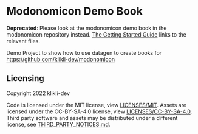 <!--
SPDX-FileCopyrightText: 2022 klikli-dev

SPDX-License-Identifier: MIT
-->

# Modonomicon Demo Book

**Deprecated**: Please look at the modonomicon demo book in the modonomicon repository instead. [The Getting Started Guide](https://klikli-dev.github.io/modonomicon/docs/getting-started/) links to the relevant files.

Demo Project to show how to use datagen to create books for https://github.com/klikli-dev/modonomicon 

## Licensing

Copyright 2022 klikli-dev

Code is licensed under the MIT license, view [LICENSES/MIT](./LICENSES/MIT.txt).
Assets are licensed under the CC-BY-SA-4.0 license, view [LICENSES/CC-BY-SA-4.0](./LICENSES/CC-BY-4.0.txt).
Third party software and assets may be distributed under a different license, see [THIRD_PARTY_NOTICES.md](./THIRD_PARTY_NOTICES.md).
